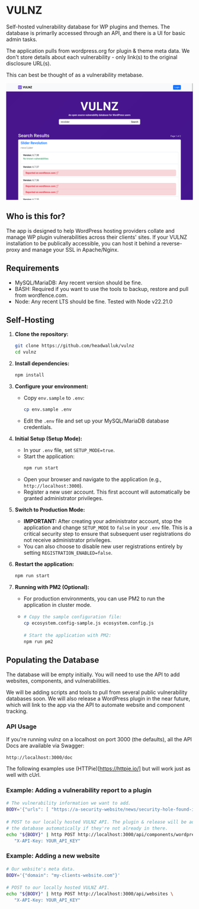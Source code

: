 # VULNZ

Self-hosted vulnerability database for WP plugins and themes. The database is primarlly accessed through an API, and there is a UI for basic admin tasks.

The application pulls from wordpress.org for plugin & theme meta data. We don't store details about each vulnerability - only link(s) to the original disclosure URL(s).

This can best be thought of as a vulnerability metabase.

![VULNZ search results](assets/v1.0.0/vulnz-search-results.png 'VULNZ search results')

## Who is this for?

The app is designed to help WordPress hosting providers collate and manage WP plugin vulnerabilities across their clients' sites. If your VULNZ installation to be publically accessible, you can host it behind a reverse-proxy and manage your SSL in Apache/Nginx.

## Requirements

- MySQL/MariaDB: Any recent version should be fine.
- BASH: Required if you want to use the tools to backup, restore and pull from wordfence.com.
- Node: Any recent LTS should be fine. Tested with Node v22.21.0

## Self-Hosting

1.  **Clone the repository:**

    ```bash
    git clone https://github.com/headwalluk/vulnz
    cd vulnz
    ```

2.  **Install dependencies:**

    ```bash
    npm install
    ```

3.  **Configure your environment:**
    - Copy `env.sample` to `.env`:
      ```bash
      cp env.sample .env
      ```
    - Edit the `.env` file and set up your MySQL/MariaDB database credentials.

4.  **Initial Setup (Setup Mode):**
    - In your `.env` file, set `SETUP_MODE=true`.
    - Start the application:
      ```bash
      npm run start
      ```
    - Open your browser and navigate to the application (e.g., `http://localhost:3000`).
    - Register a new user account. This first account will automatically be granted administrator privileges.

5.  **Switch to Production Mode:**
    - **IMPORTANT:** After creating your administrator account, stop the application and change `SETUP_MODE` to `false` in your `.env` file. This is a critical security step to ensure that subsequent user registrations do not receive administrator privileges.
    - You can also choose to disable new user registrations entirely by setting `REGISTRATION_ENABLED=false`.

6.  **Restart the application:**

    ```bash
    npm run start
    ```

7.  **Running with PM2 (Optional):**
    - For production environments, you can use PM2 to run the application in cluster mode.
    - ```bash
      # Copy the sample configuration file:
      cp ecosystem.config-sample.js ecosystem.config.js

      # Start the application with PM2:
      npm run pm2
      ```

## Populating the Database

The database will be empty initially. You will need to use the API to add websites, components, and vulnerabilities.

We will be adding scripts and tools to pull from several public vulnerability databases soon. We will also release a WordPress plugin in the near future, which will link to the app via the API to automate website and component tracking.

### API Usage

If you're running vulnz on a localhost on port 3000 (the defaults), all the API Docs are available via Swagger:

`http://localhost:3000/doc`

The following examples use (HTTPie)[https://httpie.io/] but will work just as well with cUrl.

### Example: Adding a vulnerability report to a plugin

```bash
# The vulnerability information we want to add.
BODY='{"urls": [ "https://a-security-website/news/security-hole-found-in-woo-1-2-3/" ] }'

# POST to our locally hosted VULNZ API. The plugin & release will be added to
# the database automatically if they're not already in there.
echo "${BODY}" | http POST http://localhost:3000/api/components/wordpress-plugin/woocommerce/1.2.3 \
   "X-API-Key: YOUR_API_KEY"
```

### Example: Adding a new website

```bash
# Our website's meta data.
BODY='{"domain": "my-clients-website.com"}'

# POST to our locally hosted VULNZ API.
echo "${BODY}" | http POST http://localhost:3000/api/websites \
   "X-API-Key: YOUR_API_KEY"
```
